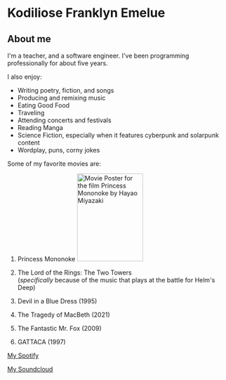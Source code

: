# Kodiliose Franklyn Emelue

## About me

I'm a teacher, and a software engineer. I've been programming professionally for about five years.

I also enjoy:
- Writing poetry, fiction, and songs
- Producing and remixing music
- Eating Good Food
- Traveling
- Attending concerts and festivals
- Reading Manga
- Science Fiction, especially when it features cyberpunk and solarpunk content
- Wordplay, puns, corny jokes

Some of my favorite movies are:
1. Princess Mononoke
    <img alt="Movie Poster for the film Princess Mononoke by Hayao Miyazaki" src="https://academymuseumstore.org/cdn/shop/files/mononoke.jpg?v=1748983204" width="150vw" height="200vw">
    

2. The Lord of the Rings: The Two Towers       
    (*specifically* because of the music that plays at the battle for Helm's Deep)

3. Devil in a Blue Dress (1995)

4. The Tragedy of MacBeth (2021)

5. The Fantastic Mr. Fox (2009)

6. GATTACA (1997)

[My Spotify](https://open.spotify.com/artist/2uLTlLeaLY9eeotC7S4ggl?si=C80iAh1tS2mnCwB5goVT2Q)

[My Soundcloud](https://on.soundcloud.com/uLh2ir090mxitCfvVl) 
